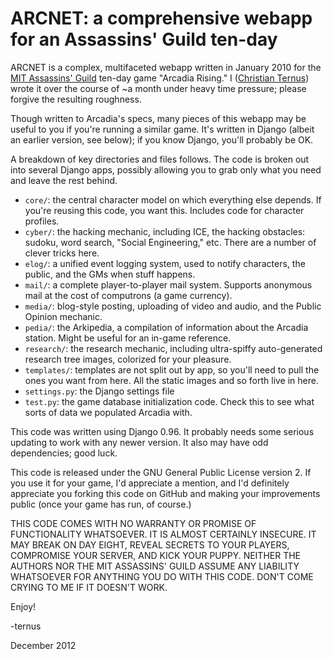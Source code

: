 ARCNET: a comprehensive webapp for an Assassins' Guild ten-day
==============================================================

ARCNET is a complex, multifaceted webapp written in January 2010 for
the [MIT Assassins' Guild][] ten-day game "Arcadia Rising."  I
([Christian Ternus][]) wrote it over the course of ~a month under
heavy time pressure; please forgive the resulting roughness.


Though written to Arcadia's specs, many pieces of this webapp may be
useful to you if you're running a similar game.  It's written in
Django (albeit an earlier version, see below); if you know Django,
you'll probably be OK.  

A breakdown of key directories and files follows.  The code is broken
out into several Django apps, possibly allowing you to grab only what
you need and leave the rest behind.

* `core/`: the central character model on which everything else
          depends.  If you're reusing this code, you want this.
          Includes code for character profiles.
* `cyber/`: the hacking mechanic, including ICE, the hacking
          obstacles: sudoku, word search, "Social Engineering," etc.
          There are a number of clever tricks here.
* `elog/`: a unified event logging system, used to notify
          characters, the public, and the GMs when stuff happens.
* `mail/`: a complete player-to-player mail system.  Supports
          anonymous mail at the cost of computrons (a game currency).
* `media/`: blog-style posting, uploading of video and audio,
	   and the Public Opinion mechanic.
* `pedia/`: the Arkipedia, a compilation of information about
          the Arcadia station.  Might be useful for an in-game
	  reference.
* `research/`: the research mechanic, including ultra-spiffy
          auto-generated research tree images, colorized for your
          pleasure.
* `templates/`: templates are not split out by app, so you'll
          need to pull the ones you want from here.  All the static
          images and so forth live in here.
* `settings.py`: the Django settings file
* `test.py`: the game database initialization code.  Check
          this to see what sorts of data we populated Arcadia with.

This code was written using Django 0.96.  It probably needs some
serious updating to work with any newer version.  It also may have odd
dependencies; good luck.

This code is released under the GNU General Public License version 2.
If you use it for your game, I'd appreciate a mention, and I'd
definitely appreciate you forking this code on GitHub and making your
improvements public (once your game has run, of course.)

THIS CODE COMES WITH NO WARRANTY OR PROMISE OF FUNCTIONALITY
WHATSOEVER. IT IS ALMOST CERTAINLY INSECURE. IT MAY BREAK ON DAY
EIGHT, REVEAL SECRETS TO YOUR PLAYERS, COMPROMISE YOUR SERVER, AND
KICK YOUR PUPPY. NEITHER THE AUTHORS NOR THE MIT ASSASSINS' GUILD
ASSUME ANY LIABILITY WHATSOEVER FOR ANYTHING YOU DO WITH THIS CODE.
DON'T COME CRYING TO ME IF IT DOESN'T WORK.

Enjoy!

-ternus 

December 2012

[MIT Assassins' Guild]: http://www.mit.edu/~assassin/
[Christian Ternus]: http://cternus.net

